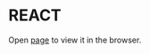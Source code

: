 # REACT

Open [page](https://users.metropolia.fi/~patrikns/WSK-25/React/Context/) to view it in the browser.
